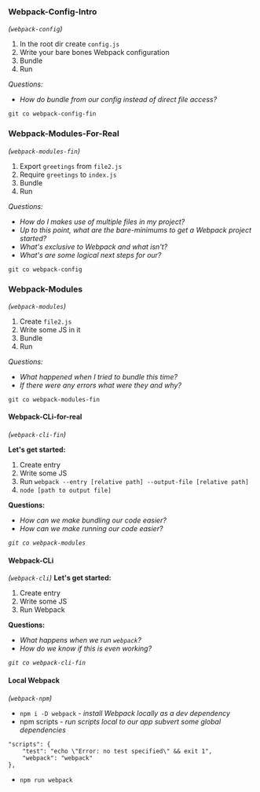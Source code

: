 ### Webpack-Config-Intro
*(`webpack-config`)*
1. In the root dir create `config.js`
2. Write your bare bones Webpack configuration
2. Bundle
3. Run

*Questions:*
- *How do bundle from our config instead of direct file access?*

`git co webpack-config-fin`

### Webpack-Modules-For-Real
*(`webpack-modules-fin`)*
1. Export `greetings` from `file2.js`
2. Require `greetings` to `index.js`
2. Bundle
3. Run

*Questions:*
- *How do I makes use of multiple files in my project?*
- *Up to this point, what are the bare-minimums to get a Webpack project started?*
- *What's exclusive to Webpack and what isn't?*
- *What's are some logical next steps for our?*

`git co webpack-config`

### Webpack-Modules
*(`webpack-modules`)*
1. Create `file2.js`
2. Write some JS in it
2. Bundle
3. Run

*Questions:*
- *What happened when I tried to bundle this time?*
- *If there were any errors what were they and why?*

`git co webpack-modules-fin`

#### Webpack-CLi-for-real
*(`webpack-cli-fin`)*

**Let's get started:**

1. Create entry
2. Write some JS
3. Run `webpack --entry [relative path] --output-file [relative path]`
4. `node [path to output file]`

**Questions:**
- *How can we make bundling our code easier?*
- *How can we make running our code easier?*

*`git co webpack-modules`*

#### Webpack-CLi
*(`webpack-cli`)*
**Let's get started:**

1. Create entry
2. Write some JS
3. Run Webpack

**Questions:**
- *What happens when we run `webpack`?*
- *How do we know if this is even working?*

*`git co webpack-cli-fin`*

#### Local Webpack 
*(`webpack-npm`)*
  - `npm i -D webpack` - *install Webpack locally as a dev dependency*
  - npm scripts - *run scripts local to our app subvert some global dependencies*

```
"scripts": {
    "test": "echo \"Error: no test specified\" && exit 1",
    "webpack": "webpack"
},
```
  - `npm run webpack`